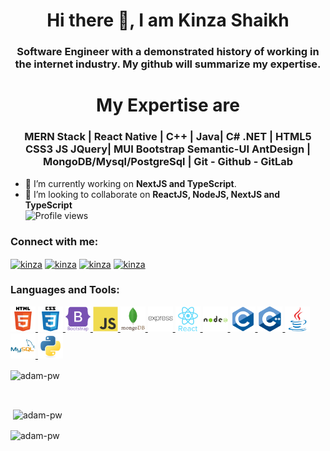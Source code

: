 <h1 align="center">Hi there 👋, I am Kinza Shaikh</h1>

<h3 align="center"> Software Engineer with a demonstrated history of working in the internet industry. My github will summarize my expertise. </h3>


<h1 align="center"> My Expertise are </h1>
<h3 align="center">MERN Stack | React Native | C++ | Java| C# .NET | HTML5 CSS3 JS JQuery| MUI Bootstrap Semantic-UI AntDesign | MongoDB/Mysql/PostgreSql | Git - Github - GitLab
</h3>

- 🔭 I’m currently working on  **NextJS and TypeScript**. 
- 👯 I’m looking to collaborate on **ReactJS, NodeJS, NextJS and TypeScript**  
![Profile views](https://gpvc.arturio.dev/kinzaShaikh)  

<h3 align="left">Connect with me:</h3>
<p align="left">
  <a href="https://www.linkedin.com/in/kinza-shaikh-0802a3217/" target="blank"><img align="center"
      src="https://raw.githubusercontent.com/rahuldkjain/github-profile-readme-generator/master/src/images/icons/Social/linked-in-alt.svg"
      alt="kinza" height="30" width="40" /></a>
  <a href="https://kinzashaikh38@gmail.com" target="blank"><img align="center"
      src="https://img.icons8.com/color/48/000000/gmail-new.png"
      alt="kinza" height="30" width="40" /></a>
 <a href="https://twitter.com/kinzaShaikh_" target="blank"><img align="center"
      src="https://raw.githubusercontent.com/rahuldkjain/github-profile-readme-generator/master/src/images/icons/Social/twitter.svg"
      alt="kinza" height="30" width="40" /></a>
    <a href="https://gitlab.com/kinzashaikh" target="blank"><img align="center"
      src="https://img.icons8.com/color/48/000000/gitlab.png"
      alt="kinza" height="30" width="40" /></a>
</p>

<h3 align="left">Languages and Tools:</h3>
<p align="left"> 
  <a href="https://www.w3.org/html/" target="_blank" rel="noreferrer"> <img
      src="https://raw.githubusercontent.com/devicons/devicon/master/icons/html5/html5-original-wordmark.svg"
      alt="html5" width="40" height="40" /> </a> 
   <a href="https://www.w3schools.com/css/" target="_blank"
    rel="noreferrer"> <img
      src="https://raw.githubusercontent.com/devicons/devicon/master/icons/css3/css3-original-wordmark.svg" alt="css3"
      width="40" height="40" /> </a> 
  <a href="https://getbootstrap.com" target="_blank" rel="noreferrer">
    <img src="https://raw.githubusercontent.com/devicons/devicon/master/icons/bootstrap/bootstrap-plain-wordmark.svg"
      alt="bootstrap" width="40" height="40" /> </a> 
  <a href="https://developer.mozilla.org/en-US/docs/Web/JavaScript" target="_blank"
    rel="noreferrer"> <img
      src="https://raw.githubusercontent.com/devicons/devicon/master/icons/javascript/javascript-original.svg"
      alt="javascript" width="40" height="40" /> </a> 
  <a href="https://www.mongodb.com/" target="_blank"> <img src="https://raw.githubusercontent.com/devicons/devicon/master/icons/mongodb/mongodb-original-wordmark.svg" alt="mongodb" width="40" height="40"/> </a>
  <a href="https://expressjs.com" target="_blank"> <img src="https://raw.githubusercontent.com/devicons/devicon/master/icons/express/express-original-wordmark.svg" alt="express" width="40" background="red" height="40"/> </a>
  <a href="https://reactjs.org/" target="_blank" rel="noreferrer"> <img
      src="https://raw.githubusercontent.com/devicons/devicon/master/icons/react/react-original-wordmark.svg"
      alt="react" width="40" height="40" /> </a> 
  <a href="https://nodejs.org" target="_blank" rel="noreferrer"> <img
      src="https://raw.githubusercontent.com/devicons/devicon/master/icons/nodejs/nodejs-original-wordmark.svg"
      alt="nodejs" width="40" height="40" /> </a> 
  <a href="https://www.cprogramming.com/" target="_blank"
    rel="noreferrer"> <img src="https://raw.githubusercontent.com/devicons/devicon/master/icons/c/c-original.svg"
      alt="c" width="40" height="40" /> </a>
 <a href="https://www.w3schools.com/cpp/" target="_blank" rel="noreferrer">
    <img src="https://raw.githubusercontent.com/devicons/devicon/master/icons/cplusplus/cplusplus-original.svg"
      alt="cplusplus" width="40" height="40" /> </a> 
  <a href="https://www.java.com" target="_blank" rel="noreferrer"> <img
      src="https://raw.githubusercontent.com/devicons/devicon/master/icons/java/java-original.svg" alt="java" width="40"
      height="40" /> </a>
  <a href="https://www.mysql.com/" target="_blank" rel="noreferrer"> <img
      src="https://raw.githubusercontent.com/devicons/devicon/master/icons/mysql/mysql-original-wordmark.svg"
      alt="mysql" width="40" height="40" /> </a> 
</a>
   <a href="https://www.python.org" target="_blank" rel="noreferrer"> <img
      src="https://raw.githubusercontent.com/devicons/devicon/master/icons/python/python-original.svg" alt="python"
      width="40" height="40" /> </a> 
   </p>
   <p><img align="center"
    src="https://github-readme-stats.vercel.app/api/top-langs?username=kinzaShaikh&show_icons=true&locale=en&bg_color=0d1117&text_color=ffffff&layout=compact"
    alt="adam-pw" 
    bg_color=#808080/></p>
    <br>

<p>&nbsp;<img align="center" src="https://github-readme-stats.vercel.app/api?username=kinzaShaikh&show_icons=true&locale=en&bg_color=0d1117&text_color=ffffff&repo=convoychat"
    alt="adam-pw" /></p>

<p><img align="center" src="https://github-readme-streak-stats.herokuapp.com/?user=kinzaShaikh&theme=dark&background=0d1117&date_format=M%20j%5B%2C%20Y%5D" alt="adam-pw" /></p>
